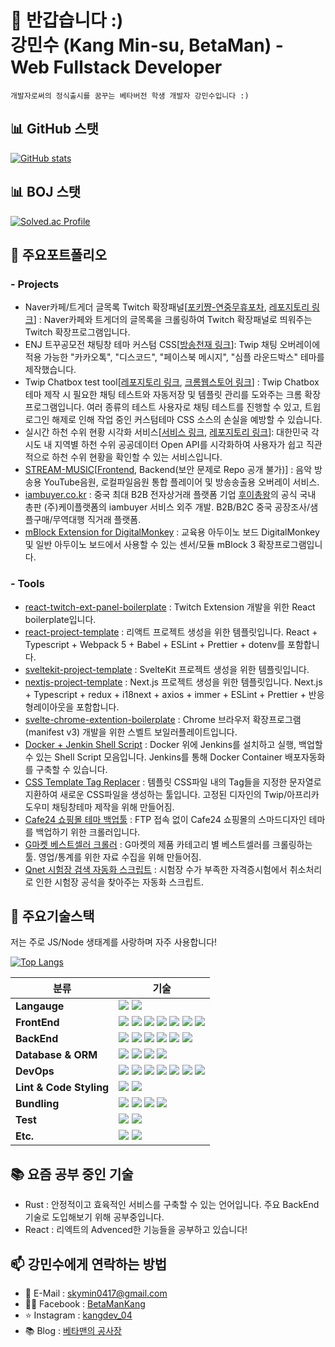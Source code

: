 👋 반갑습니다 :)  
강민수 (Kang Min-su, BetaMan) - Web Fullstack Developer
===================

```
개발자로써의 정식출시를 꿈꾸는 베타버전 학생 개발자 강민수입니다 :)
```

## 📊 GitHub 스탯

[![GitHub stats](https://github-readme-stats.vercel.app/api?username=skymins04)](https://github.com/anuraghazra/github-readme-stats)

## 📊 BOJ 스탯

[![Solved.ac Profile](http://mazassumnida.wtf/api/generate_badge?boj=skymins04)](https://solved.ac/skymins04)

## 🥕 주요포트폴리오

### - Projects

- Naver카페/트게더 글목록 Twitch 확장패널[[포키쨩-연중무휴포차](https://www.twitch.tv/popout/pocky_chan8_8/extensions/ehjriaina9qhedzhvzrhqg5sdvvesd/panel), [레포지토리 링크](https://github.com/skymins04/twitch-fan-cafe-panel)] : Naver카페와 트게더의 글목록을 크롤링하여 Twitch 확장패널로 띄워주는 Twitch 확장프로그램입니다.
- ENJ 트꾸공모전 채팅창 테마 커스텀 CSS[[방송천재 링크](https://www.cast.help/twip/twip-custom-css-list)]: Twip 채팅 오버레이에 적용 가능한 "카카오톡", "디스코드", "페이스북 메시지", "심플 라운드박스" 테마를 제작했습니다.
- Twip Chatbox test tool[[레포지토리 링크](https://github.com/skymins04/twip-chatbox-test-tool), [크롬웹스토어 링크](https://chrome.google.com/webstore/detail/twip-chatbox-test-tool/dmpokkhjjinmldokleiiibigbieikdoa)] : Twip Chatbox 테마 제작 시 필요한 채팅 테스트와 자동저장 및 템플릿 관리를 도와주는 크롬 확장프로그램입니다. 여러 종류의 테스트 사용자로 채팅 테스트를 진행할 수 있고, 트윕 로그인 해제로 인해 작업 중인 커스텀테마 CSS 소스의 손실을 예방할 수 있습니다.
- 실시간 하천 수위 현황 시각화 서비스[[서비스 링크](https://river-level.netlify.app), [레포지토리 링크](https://github.com/skymins04/real-time-river-level-korea)]: 대한민국 각 시도 내 지역별 하천 수위 공공데이터 Open API를 시각화하여 사용자가 쉽고 직관적으로 하천 수위 현황을 확인할 수 있는 서비스입니다.
- [STREAM-MUSIC](https://stream-music.netlify.app)[[Frontend](https://github.com/skymins04/stream-music), Backend(보안 문제로 Repo 공개 불가)] : 음악 방송용 YouTube음원, 로컬파일음원 통합 플레이어 및 방송송출용 오버레이 서비스.
- [iambuyer.co.kr](https://www.iambuyer.co.kr) : 중국 최대 B2B 전자상거래 플랫폼 기업 [후이총왕](https://www.hc360.com/)의 공식 국내 총판 (주)케이플랫폼의 iambuyer 서비스 외주 개발. B2B/B2C 중국 공장조사/샘플구매/무역대행 직거래 플랫폼.
- [mBlock Extension for DigitalMonkey](https://github.com/skymins04/mBlock-Extension-for-DigitalMonkey) : 교육용 아두이노 보드 DigitalMonkey 및 일반 아두이노 보드에서 사용할 수 있는 센서/모듈 mBlock 3 확장프로그램입니다.

### - Tools

- [react-twitch-ext-panel-boilerplate](https://github.com/skymins04/react-twitch-ext-panel-boilerplate) : Twitch Extension 개발을 위한 React boilerplate입니다.
- [react-project-template](https://github.com/skymins04/react-project-template) : 리액트 프로젝트 생성을 위한 템플릿입니다. React + Typescript + Webpack 5 + Babel + ESLint + Prettier + dotenv를 포함합니다.
- [sveltekit-project-template](https://github.com/skymins04/sveltekit-project-template) : SvelteKit 프로젝트 생성을 위한 템플릿입니다.
- [nextjs-project-template](https://github.com/skymins04/nextjs-project-template) : Next.js 프로젝트 생성을 위한 템플릿입니다. Next.js + Typescript + redux + i18next + axios + immer + ESLint + Prettier + 반응형레이아웃을 포함합니다.
- [svelte-chrome-extention-boilerplate](https://github.com/skymins04/svelte-chrome-extension-boilerplate) : Chrome 브라우저 확장프로그램 (manifest v3) 개발을 위한 스벨트 보일러플레이트입니다.
- [Docker + Jenkin Shell Script](https://github.com/skymins04/docker-jenkins-sh.git) : Docker 위에 Jenkins를 설치하고 실행, 백업할 수 있는 Shell Script 모음입니다. Jenkins를 통해 Docker Container 배포자동화를 구축할 수 있습니다.
- [CSS Template Tag Replacer](https://github.com/skymins04/CSS-Template-Tag-Replacer) : 템플릿 CSS파일 내의 Tag들을 지정한 문자열로 지환하여 새로운 CSS파일을 생성하는 툴입니다. 고정된 디자인의 Twip/아프리카도우미 채팅창테마 제작을 위해 만들어짐.
- [Cafe24 쇼핑몰 테마 백업툴](https://github.com/shoplab-co-kr/cafe24-theme-backuptool) : FTP 접속 없이 Cafe24 쇼핑몰의 스마드디자인 테마를 백업하기 위한 크롤러입니다.
- [G마켓 베스트셀러 크롤러](https://github.com/skymins04/gmarket-crawler) : G마켓의 제품 카테고리 별 베스트셀러를 크롤링하는 툴. 영업/통계를 위한 자료 수집을 위해 만들어짐.
- [Qnet 시험장 검색 자동화 스크립트](https://github.com/skymins04/qnet-test-center-finder) : 시험장 수가 부족한 자격증시험에서 취소처리로 인한 시험장 공석을 찾아주는 자동화 스크립트.

## 🥞 주요기술스택

저는 주로 JS/Node 생태계를 사랑하며 자주 사용합니다!

[![Top Langs](https://github-readme-stats.vercel.app/api/top-langs/?username=skymins04&layout=compact&exclude_repo=Arduino-HomeAutomation,DBxArduino-Arduino-,Arduino-Robotic-Arm,Arduino-Library-Extension-for-mBlock,DBxArduino-server-,ArduinoESP8266withThingSpeak-mBlockExtension,DigitalMonkey-mBlock-make,Arduino-DrawingMachine,DBxArduino-PC-,2018-KCTF-cushion-Extension,2018-KCTF-IoT-Cushion,mBlock-Extension-for-DigitalMonkey,Arduino-Senior-Carpet,guitalino,Arduino-toilet-paper-dispenser-reMake-)](https://github.com/skymins04/github-readme-stats)

| 분류                    | 기술                                                                                                                                                                                                                                                                                                                                                                                                                                                                                                                                                                                                                                                                                                                                                                |
| ----------------------- | ------------------------------------------------------------------------------------------------------------------------------------------------------------------------------------------------------------------------------------------------------------------------------------------------------------------------------------------------------------------------------------------------------------------------------------------------------------------------------------------------------------------------------------------------------------------------------------------------------------------------------------------------------------------------------------------------------------------------------------------------------------------- |
| **Langauge**            | <img src="https://img.shields.io/badge/TypeScript-3178C6?style=for-the-badge&logo=TypeScript&logoColor=white"> <img src="https://img.shields.io/badge/Python-3776AB?style=for-the-badge&logo=Python&logoColor=white">                                                                                                                                                                                                                                                                                                                                                                                                                                                                                                                                               |
| **FrontEnd**            | <img src="https://img.shields.io/badge/React-61DAFB?style=for-the-badge&logo=React&logoColor=black"> <img src="https://img.shields.io/badge/Redux-764ABC?style=for-the-badge&logo=Redux&logoColor=white"> <img src="https://img.shields.io/badge/Vue.js-4FC08D?style=for-the-badge&logo=Vue.js&logoColor=white"> <img src="https://img.shields.io/badge/Svelte-FF3E00?style=for-the-badge&logo=Svelte&logoColor=white"> <img src="https://img.shields.io/badge/Chakra UI-319795?style=for-the-badge&logo=Chakra UI&logoColor=white"> <img src="https://img.shields.io/badge/Tailwind css-06B6D4?style=for-the-badge&logo=Tailwind css&logoColor=white"> <img src="https://img.shields.io/badge/sass-CC6699?style=for-the-badge&logo=sass&logoColor=white">          |
| **BackEnd**             | <img src="https://img.shields.io/badge/Next.js-000000?style=for-the-badge&logo=Next.js&logoColor=white"> <img src="https://img.shields.io/badge/NestJS-E0234E?style=for-the-badge&logo=NestJS&logoColor=white"> <img src="https://img.shields.io/badge/FireBase-FFCA28?style=for-the-badge&logo=FireBase&logoColor=black"> <img src="https://img.shields.io/badge/Express-000000?style=for-the-badge&logo=Express&logoColor=white"> <img src="https://img.shields.io/badge/Socket.io-010101?style=for-the-badge&logo=Socket.io&logoColor=white"> <img src="https://img.shields.io/badge/WebRTC-333333?style=for-the-badge&logo=WebRTC&logoColor=white">                                                                                                             |
| **Database & ORM**      | <img src="https://img.shields.io/badge/MariaDB-003545?style=for-the-badge&logo=MariaDB&logoColor=white"> <img src="https://img.shields.io/badge/MongoDB-47A248?style=for-the-badge&logo=MongoDB&logoColor=white"> <img src="https://img.shields.io/badge/Redis-DC382D?style=for-the-badge&logo=Redis&logoColor=white"> <img src="https://img.shields.io/badge/Prisma-2D3748?style=for-the-badge&logo=Prisma&logoColor=white">                                                                                                                                                                                                                                                                                                                                       |
| **DevOps**              | <img src="https://img.shields.io/badge/Docker-2496ED?style=for-the-badge&logo=Docker&logoColor=white"> <img src="https://img.shields.io/badge/AWS-232F3E?style=for-the-badge&logo=Amazon AWS&logoColor=white"> <img src="https://img.shields.io/badge/GitHub Actions-2088FF?style=for-the-badge&logo=GitHub Actions&logoColor=white"> <img src="https://img.shields.io/badge/Netlify-00C7B7?style=for-the-badge&logo=Netlify&logoColor=white"> <img src="https://img.shields.io/badge/Vercel-000000?style=for-the-badge&logo=Vercel&logoColor=white"> <img src="https://img.shields.io/badge/Jenkins-D24939?style=for-the-badge&logo=Jenkins&logoColor=white"> <img src="https://img.shields.io/badge/NGINX-009639?style=for-the-badge&logo=NGINX&logoColor=white"> |
| **Lint & Code Styling** | <img src="https://img.shields.io/badge/ESLint-4B32C3?style=for-the-badge&logo=ESLint&logoColor=white"> <img src="https://img.shields.io/badge/Prettier-F7B93E?style=for-the-badge&logo=Prettier&logoColor=black">                                                                                                                                                                                                                                                                                                                                                                                                                                                                                                                                                   |
| **Bundling**            | <img src="https://img.shields.io/badge/Webpack-8DD6F9?style=for-the-badge&logo=Webpack&logoColor=black"> <img src="https://img.shields.io/badge/rollup.js-EC4A3F?style=for-the-badge&logo=rollup.js&logoColor=white"> <img src="https://img.shields.io/badge/Vite-646CFF?style=for-the-badge&logo=Vite&logoColor=white"> <img src="https://img.shields.io/badge/Babel-F9DC3E?style=for-the-badge&logo=Babel&logoColor=black">                                                                                                                                                                                                                                                                                                                                       |
| **Test**                | <img src="https://img.shields.io/badge/Jest-C21325?style=for-the-badge&logo=Jest&logoColor=white"> <img src="https://img.shields.io/badge/Testing Library-E33332?style=for-the-badge&logo=Testing Library&logoColor=white">                                                                                                                                                                                                                                                                                                                                                                                                                                                                                                                                         |
| **Etc.**                | <img src="https://img.shields.io/badge/Puppeteer-40B5A4?style=for-the-badge&logo=Puppeteer&logoColor=white"> <img src="https://img.shields.io/badge/Electron-47848F?style=for-the-badge&logo=Electron&logoColor=white">                                                                                                                                                                                                                                                                                                                                                                                                                                                                                                                                             |

## 📚 요즘 공부 중인 기술

- Rust : 안정적이고 효육적인 서비스를 구축할 수 있는 언어입니다. 주요 BackEnd 기술로 도입해보기 위해 공부중입니다.
- React : 리엑트의 Advenced한 기능들을 공부하고 있습니다!

## 📫 강민수에게 연락하는 방법

- 💌 E-Mail : skymin0417@gmail.com
- 🙋‍♂️ Facebook : [BetaManKang](https://www.facebook.com/BetaManKang)
- ⭐️ Instagram : [kangdev_04](https://www.instagram.com/kangdev_04)
- 📚 Blog : [베타맨의 공사장](https://blog.betaman.kr)
